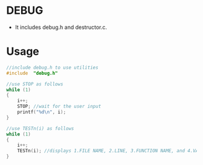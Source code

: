 # DEBUG
* It includes debug.h and destructor.c.

# Usage
```C
//include debug.h to use utilities
#include  "debug.h"
```

```C
//use STOP as follows
while (1)
{
	i++;
	STOP; //wait for the user input
	printf("%d\n", i);
}
```
```C
//use TESTn(i) as follows
while (1)
{
	i++;
	TESTn(i); //displays 1.FILE NAME, 2.LINE, 3.FUNCTION NAME, and 4.VALUE
}
```
